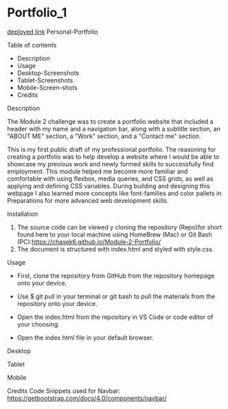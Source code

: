 # Portfolio_1
[deployed link](https://chasek6.github.io/Module-2-Portfolio/)
Personal-Portfolio 

Table of contents
- Description
- Usage 
- Desktop-Screenshots
- Tablet-Screenshots 
- Mobile-Screen-shots
- Credits 


Description


The Module 2 challenge was to create a portfolio website that included a header with my name and a navigation bar, along with a subtitle section, an "ABOUT ME" section, a "Work" section, and a "Contact me" section. 


This is my first public draft of my professional portfolio. The reasoning for creating a portfolio was to help develop a website where I would be able to showcase my previous work and newly formed skills to successfully find employment. This module helped me become more familiar and comfortable with using flexbox, media queries, and CSS grids, as well as applying and defining CSS variables. During building and designing this webpage I also learned more concepts like font-families and color pallets in Preparations for more advanced web development skills.

Installation 
1. The source code can be viewed y cloning the repository (Repo)for short found here to your local machine using HomeBrew (Mac) or Git Bash (PC):https://chasek6.github.io/Module-2-Portfolio/
2. The document is structured with index.html and styled with style.css




Usage

- First, clone the repository from GitHub from the repository homepage onto your device.

- Use $ git pull in your terminal or git bash to pull the materials from the repository onto your device.

- Open the index.html from the repository in VS Code or code editor of your choosing.

- Open the index.html file in your default browser.

Desktop









Tablet









Mobile





Credits
Code Snippets used for Navbar: https://getbootstrap.com/docs/4.0/components/navbar/
